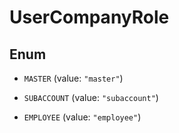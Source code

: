 

# UserCompanyRole

## Enum


* `MASTER` (value: `"master"`)

* `SUBACCOUNT` (value: `"subaccount"`)

* `EMPLOYEE` (value: `"employee"`)



